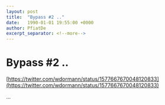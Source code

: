 ```yaml
---
layout: post
title:  "Bypass #2 .."
date:   1990-01-01 19:55:00 +0000
author: PfiatDe
excerpt_separator: <!--more-->
---
```


# Bypass #2 ..
[https://twitter.com/wdormann/status/1577667670048120833](https://twitter.com/wdormann/status/1577667670048120833)

...
<!--more-->
